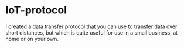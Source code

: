 # IoT-protocol
I created a data transfer protocol that you can use to transfer data over short distances, but which is quite useful for use in a small business, at home or on your own.
